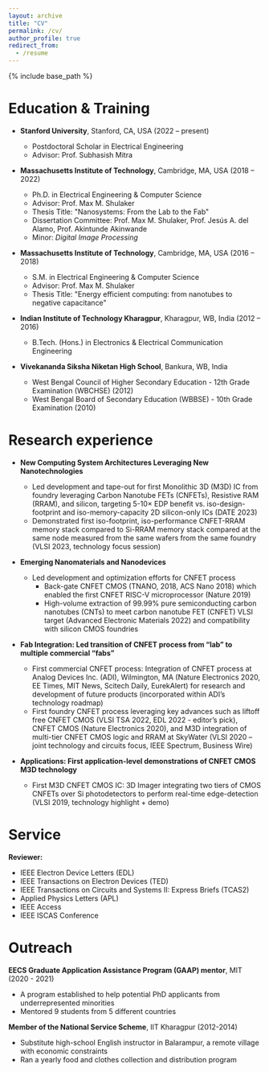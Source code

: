 ```yaml
---
layout: archive
title: "CV"
permalink: /cv/
author_profile: true
redirect_from:
  - /resume
---
```


{% include base_path %}


Education & Training 
======
* <b>Stanford University</b>, Stanford, CA, USA (2022 – present)
  * Postdoctoral Scholar in Electrical Engineering 
  * Advisor: Prof. Subhasish Mitra
    
* <b>Massachusetts Institute of Technology</b>, Cambridge, MA, USA (2018 – 2022)
  * Ph.D. in Electrical Engineering & Computer Science
  * Advisor: Prof. Max M. Shulaker
  * Thesis Title: "Nanosystems: From the Lab to the Fab"
  * Dissertation Committee: Prof. Max M. Shulaker, Prof. Jesús A. del Alamo, Prof. Akintunde Akinwande
  * Minor: _Digital Image Processing_
    
* <b>Massachusetts Institute of Technology</b>, Cambridge, MA, USA (2016 – 2018)
  * S.M. in Electrical Engineering & Computer Science
  * Advisor: Prof. Max M. Shulaker
  * Thesis Title: "Energy efficient computing: from nanotubes to negative capacitance"
    
* <b>Indian Institute of Technology Kharagpur</b>, Kharagpur, WB, India (2012 – 2016)
  * B.Tech. (Hons.) in Electronics & Electrical Communication Engineering
* <b>Vivekananda Siksha Niketan High School</b>, Bankura, WB, India
  * West Bengal Council of Higher Secondary Education - 12th Grade Examination (WBCHSE) (2012)
  * West Bengal Board of Secondary Education (WBBSE) - 10th Grade Examination (2010)

Research experience
======
* <b>New Computing System Architectures Leveraging New Nanotechnologies</b>
  * Led development and tape-out for first Monolithic 3D (M3D) IC from foundry leveraging Carbon Nanotube FETs (CNFETs), Resistive RAM (RRAM), and silicon, targeting 5-10× EDP benefit vs. iso-design-footprint and iso-memory-capacity 2D silicon-only ICs (DATE 2023)
  * Demonstrated first iso-footprint, iso-performance CNFET-RRAM memory stack compared to Si-RRAM memory stack compared at the same node measured from the same wafers from the same foundry (VLSI 2023, technology focus session)
    
* <b> Emerging Nanomaterials and Nanodevices </b>
  * Led development and optimization efforts for CNFET process
    * Back-gate CNFET CMOS (TNANO, 2018, ACS Nano 2018) which enabled the first CNFET RISC-V microprocessor (Nature 2019)
    * High-volume extraction of 99.99% pure semiconducting carbon nanotubes (CNTs) to meet carbon nanotube FET (CNFET) VLSI target (Advanced Electronic Materials 2022) and compatibility with silicon CMOS foundries
      
* <b>Fab Integration: Led transition of CNFET process from “lab” to multiple commercial “fabs” </b>
  * First commercial CNFET process: Integration of CNFET process at Analog Devices Inc. (ADI), Wilmington, MA (Nature Electronics 2020, EE Times, MIT News, Scitech Daily, EurekAlert) for research and development of future products (incorporated within ADI’s technology roadmap)
  * First foundry CNFET process leveraging key advances such as liftoff free CNFET CMOS (VLSI TSA 2022, EDL 2022 - editor’s pick), CNFET CMOS (Nature Electronics 2020), and M3D integration of multi-tier CNFET CMOS logic and RRAM at SkyWater (VLSI 2020 – joint technology and circuits focus, IEEE Spectrum, Business Wire)
    
* <b>Applications: First application-level demonstrations of CNFET CMOS M3D technology </b>
  * First M3D CNFET CMOS IC: 3D Imager integrating two tiers of CMOS CNFETs over Si photodetectors to perform real-time edge-detection (VLSI 2019, technology highlight + demo)

  
Service
======
<b>Reviewer:</b> 
  * IEEE Electron Device Letters (EDL)
  * IEEE Transactions on Electron Devices (TED)
  * IEEE Transactions on Circuits and Systems II: Express Briefs (TCAS2)
  * Applied Physics Letters (APL)
  * IEEE Access
  * IEEE ISCAS Conference


Outreach
======
<b>EECS Graduate Application Assistance Program (GAAP) mentor</b>, MIT (2020 - 2021) 
  * A program established to help potential PhD applicants from underrepresented minorities
  * Mentored 9 students from 5 different countries
    
<b>Member of the National Service Scheme</b>, IIT Kharagpur (2012-2014)
  * Substitute high-school English instructor in Balarampur, a remote village with economic constraints
  * Ran a yearly food and clothes collection and distribution program 


  
